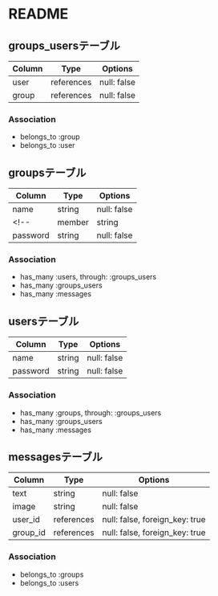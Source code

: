 # README


## groups_usersテーブル

|Column|Type|Options|
|------|----|-------|
|user|references|null: false|
|group|references|null: false|

### Association
- belongs_to :group
- belongs_to :user


## groupsテーブル
|Column|Type|Options|
|------|----|-------|
|name|string|null: false|
<!-- |member|string|null: false, foreign_key: true| -->
|password|string|null: false|
### Association
<!-- - belongs_to :register
- belongs_to :member -->
 - has_many :users, through: :groups_users
 - has_many :groups_users
 - has_many :messages

## usersテーブル
|Column|Type|Options|
|------|----|-------|
|name|string|null: false|
|password|string|null: false|


### Association
<!-- - belongs_to :name
- belongs_to :password -->
 - has_many :groups, through: :groups_users
 - has_many :groups_users
 - has_many :messages


## messagesテーブル
|Column|Type|Options|
|------|----|-------|
|text|string|null: false |
|image|string|null: false|
|user_id|references|null: false, foreign_key: true|
|group_id|references|null: false, foreign_key: true|

### Association
- belongs_to :groups
- belongs_to :users